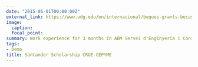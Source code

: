```yaml
---
date: "2015-05-01T00:00:00Z"
external_link: https://www.udg.edu/en/internacional/beques-grants-becas/becas-santander-erasmus
image:
  caption: 
  focal_point: 
summary: Work experience for 3 months in ABM Servei d'Enginyeria i Consulting SL company, in collaboration with the CWP and ACA to carry out the project entitled "Analyses of existing treatment systems for nitrate polluted groundwater in Catalonia" `external_link`.
tags:
- Demo
title: Santander Scholarship CRUE-CEPYME
---
```

